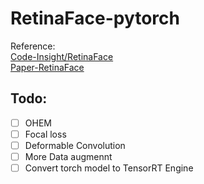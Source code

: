 # RetinaFace-pytorch


Reference:  
[Code-Insight/RetinaFace](https://github.com/deepinsight/insightface/tree/master/RetinaFace)  
[Paper-RetinaFace](https://arxiv.org/abs/1905.00641)




## Todo: 
- [ ] OHEM
- [ ] Focal loss
- [ ] Deformable Convolution
- [ ] More Data augmennt
- [ ] Convert torch model to TensorRT Engine